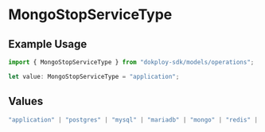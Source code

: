 # MongoStopServiceType

## Example Usage

```typescript
import { MongoStopServiceType } from "dokploy-sdk/models/operations";

let value: MongoStopServiceType = "application";
```

## Values

```typescript
"application" | "postgres" | "mysql" | "mariadb" | "mongo" | "redis" | "compose"
```